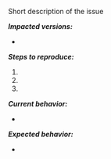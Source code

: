 Short description of the issue

***Impacted versions:***

 -

***Steps to reproduce:***

 1.
 2.
 3.

***Current behavior:***

 -

***Expected behavior:***

 -
